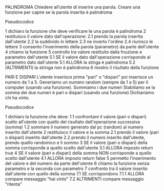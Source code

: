 PALINDROMA
Chiedere all’utente di inserire una parola.
Creare una funzione per capire se la parola inserita è palindroma

Pseudocodice

1 dichiaro la funzione che deve verificare le una parola è palindroma
2 restituisco il valore dato dall'operazione:
2.1 prendo la parola inserita dall'utente
2.2 la suddivido in lettere
2.3 ne inverto l'ordine
2.4 riunisco le lettere
3 consento l'inserimento della parola (parametro) da parte dell'utente
4 chiamo la funzione
5 controllo tra valore restituito dalla fnuzione e parametro dell'utente
5.1 SE il valore dato dall'operazione corrisponde al parametro dato dall'utente
5.1 ALLORA la stinga è palindroma
5.2 (ALTRIMENTI) la stringa non è palindroma
6 mostro il risultato della funzione

PARI E DISPARI
L’utente inserisce prima "pari" o "dispari" poi inserisce un numero da 1 a 5. Generiamo un numero random (sempre da 1 a 5) per il computer (usando una funzione).
Sommiamo i due numeri
Stabiliamo se la somma dei due numeri è pari o dispari (usando una funzione)
Dichiariamo chi ha vinto.

Pseudocodice

1 dichiaro la funzione che deve: 
1.1 confrontare il valore (pari o dispari) scelto all'utente con quello del risultato dell'operazione successiva (somma)
1.2 sommare il numero generato dal pc (random) al numero inserito dall'utente
2 restituisco il valore e la somma
2.1 prendo il valore (pari o dispari) inserito dall'utente
2.2 prendo il numero inserito dall'utente, prendo quello randomico e li sommo
3 SE il valore (pari o dispari) della somma corrisponde a quello scelto dall'utente
3.1 ALLORA imposto return true
4 SE il valore (pari o dispari) della somma NON corrisponde a quello scelto dall'utente 
4.1 ALLORA imposto return false
5 permetto l'inserimento del valore e del numero da parte dell'utente
6 chiamo la funzione senza parametro e la seconda con parametro
7 confronto tra il valore inserito dall'utente con quello della somma
7.1 SE corrispondono
7.1.1 ALLORA compare messaggio "hai vinto"
7.2 ALTRIMENTI compare messaggio "ritenta"

